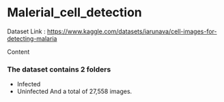 # Malerial_cell_detection
Dataset Link : https://www.kaggle.com/datasets/iarunava/cell-images-for-detecting-malaria

Content
### The dataset contains 2 folders

* Infected
* Uninfected
And a total of 27,558 images.
